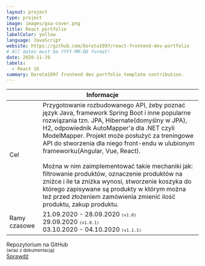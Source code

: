 ```yaml
---
layout: project
type: project
image: images/gsa-cover.png
title: React portfolio
labelColor: yellow
language: JavaScript
website: https://github.com/Dorota1997/react-frontend-dev-portfolio
# All dates must be YYYY-MM-DD format!
date: 2020-11-29
labels:
  - React 16
summary: Dorota1997 frontend dev portfolio template contribution.
---
```


<table class="ui celled striped tablet stackable table">
  <thead>
    <tr><th colspan="3">
      Informacje
    </th>
  </tr></thead>
  <tbody>
    <tr>
      <td>
        <i class="info circle icon"></i> Cel
      </td>
      <td class="justify-text font-balooChettan2">Przygotowanie rozbudowanego API, żeby poznać język Java, framework Spring Boot i inne popularne rozwiązania tzn. JPA, Hibernate(domyślny w JPA), H2, odpowiednik AutoMapper'a dla .NET czyli ModelMapper. Projekt może posłużyć za treningowe API do stworzenia dla niego front-endu w ulubionym frameworku(Angular, Vue, React). <br/><br/>Można w nim zaimplementować takie mechaniki jak: filtrowanie produktów, oznaczenie produktów na zniżce i ile ta zniżka wynosi, stworzenie koszyka do którego zapisywane są produkty w którym można też przed złożeniem zamówienia zmienić ilość produktu, zakup produktu.</td>
    </tr>
    <tr>
      <td class="collapsing">
        <i class="clock icon"></i> Ramy czasowe
      </td>
      <td class="font-balooChettan2">
      21.09.2020 - 28.09.2020 <small><kbd>(v1.0)</kbd></small><br/>
      29.09.2020 <small><kbd>(v1.0.1)</kbd></small><br/>
      03.10.2020 - 04.10.2020 <small><kbd>(v1.1.1)</kbd></small>
      </td>
    </tr>
  </tbody>
</table>

<div class="ui placeholder segment">
  <div class="ui icon header font-balooChettan2">
    <i class="github icon"></i>
    Repozytorium na GitHub <br/><small>(wraz z dokumentacją)</small>
  </div>
  <a href="https://github.com/trolit/grocery-store-themed-API" target="_blank" style="margin-top: 2%;">
    <div class="ui animated java button" onclick="this.blur();" tabindex="0">
      <div class="visible content font-balooChettan2">Sprawdź</div>
      <div class="hidden content">
        <i class="right arrow icon"></i>
      </div>
    </div>
  </a>
</div>
